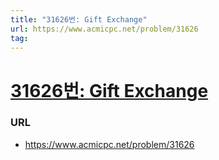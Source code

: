 ```yaml
---
title: "31626번: Gift Exchange"
url: https://www.acmicpc.net/problem/31626
tag: 
---
```


# [31626번: Gift Exchange](https://www.acmicpc.net/problem/31626)

### URL

- https://www.acmicpc.net/problem/31626

